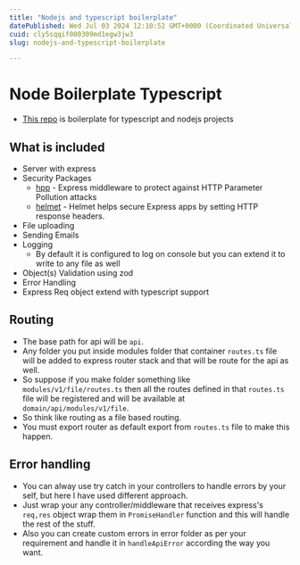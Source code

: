 ```yaml
---
title: "Nodejs and typescript boilerplate"
datePublished: Wed Jul 03 2024 12:10:52 GMT+0000 (Coordinated Universal Time)
cuid: cly5sqqif000309md1egw3jw3
slug: nodejs-and-typescript-boilerplate

---
```


# Node Boilerplate Typescript

- [This repo](https://github.com/bhumit070/node-boilerplate-ts) is boilerplate for typescript and nodejs projects

## What is included

- Server with express
- Security Packages
  - [hpp](https://www.npmjs.com/package/hpp) - Express middleware to protect against HTTP Parameter Pollution attacks
  - [helmet](https://www.npmjs.com/package/helmet) - Helmet helps secure Express apps by setting HTTP response headers.
- File uploading
- Sending Emails
- Logging
  - By default it is configured to log on console but you can extend it to write to any file as well
- Object(s) Validation using zod
- Error Handling
- Express Req object extend with typescript support

## Routing

- The base path for api will be `api`.
- Any folder you put inside modules folder that container `routes.ts` file will be added to express router stack and that will be route for the api as well.
- So suppose if you make folder something like `modules/v1/file/routes.ts` then all the routes defined in that `routes.ts` file will be registered and will be available at `domain/api/modules/v1/file`.
- So think like routing as a file based routing.
- You must export router as default export from `routes.ts` file to make this happen.

## Error handling

- You can alway use try catch in your controllers to handle errors by your self, but here I have used different approach.
- Just wrap your any controller/middleware that receives express's `req,res` object wrap them in `PromiseHandler` function and this will handle the rest of the stuff.
- Also you can create custom errors in error folder as per your requirement and handle it in `handleApiError` according the way you want.

